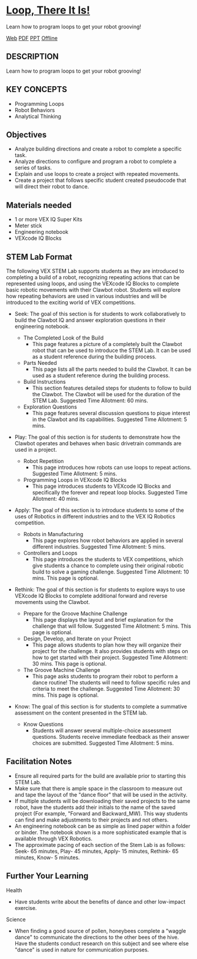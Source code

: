 # [Loop, There It Is!](https://education.vex.com/parent-wrapper.php?id=loop-there-it-is-iq)

Learn how to program loops to get your robot grooving!

[Web](https://education.vex.com/parent-wrapper.php?id=loop-there-it-is-iq)
[PDF](https://education.vex.com/xyleme_content/loop-there-it-is-iq/pdf/loop-there-it-is-iq.pdf)
[PPT](https://education.vex.com/xyleme_content/loop-there-it-is-iq/pptx/loop-there-it-is-iq.pptx)
[Offline](https://education.vex.com/xyleme_content/offline/iq/loop-there-it-is-iq.zip)


## DESCRIPTION

Learn how to program loops to get your robot grooving!


## KEY CONCEPTS

- Programming Loops
- Robot Behaviors
- Analytical Thinking


## Objectives

- Analyze building directions and create a robot to complete a specific task.
- Analyze directions to configure and program a robot to complete a series of tasks.
- Explain and use loops to create a project with repeated movements.
- Create a project that follows specific student created pseudocode that will direct their robot to dance.


## Materials needed

- 1 or more VEX IQ Super Kits
- Meter stick
- Engineering notebook
- VEXcode IQ Blocks


## STEM Lab Format

The following VEX STEM Lab supports students as they are introduced to completing a build of a robot, recognizing repeating actions that can be represented using loops, and using the VEXcode IQ Blocks to complete basic robotic movements with their Clawbot robot. Students will explore how repeating behaviors are used in various industries and will be introduced to the exciting world of VEX competitions.

- Seek: The goal of this section is for students to work collaboratively to build the Clawbot IQ and answer exploration questions in their engineering notebook.
  - The Completed Look of the Build
    - This page features a picture of a completely built the Clawbot robot that can be used to introduce the STEM Lab. It can be used as a student reference during the building process.
  - Parts Needed
    - This page lists all the parts needed to build the Clawbot. It can be used as a student reference during the building process.
  - Build Instructions
    - This section features detailed steps for students to follow to build the Clawbot. The Clawbot will be used for the duration of the STEM Lab. Suggested Time Allotment: 60 mins.
  - Exploration Questions
    - This page features several discussion questions to pique interest in the Clawbot and its capabilities. Suggested Time Allotment: 5 mins.

- Play: The goal of this section is for students to demonstrate how the Clawbot operates and behaves when basic drivetrain commands are used in a project.
  - Robot Repetition
    - This page introduces how robots can use loops to repeat actions. Suggested Time Allotment: 5 mins.
  - Programming Loops in VEXcode IQ Blocks
    - This page introduces students to VEXcode IQ Blocks and specifically the forever and repeat loop blocks. Suggested Time Allotment: 40 mins.

- Apply: The goal of this section is to introduce students to some of the uses of Robotics in different industries and to the VEX IQ Robotics competition.
  - Robots in Manufacturing
    - This page explores how robot behaviors are applied in several different industries. Suggested Time Allotment: 5 mins.
  - Controllers and Loops
    - This page introduces the students to VEX competitions, which give students a chance to complete using their original robotic build to solve a gaming challenge. Suggested Time Allotment: 10 mins. This page is optional.

- Rethink: The goal of this section is for students to explore ways to use VEXcode IQ Blocks to complete additional forward and reverse movements using the Clawbot.
  - Prepare for the Groove Machine Challenge
    - This page displays the layout and brief explanation for the challenge that will follow. Suggested Time Allotment: 5 mins. This page is optional.
  - Design, Develop, and Iterate on your Project
    - This page allows students to plan how they will organize their project for the challenge. It also provides students with steps on how to get started with their project. Suggested Time Allotment: 30 mins. This page is optional.
  - The Groove Machine Challenge
    - This page asks students to program their robot to perform a dance routine! The students will need to follow specific rules and criteria to meet the challenge. Suggested Time Allotment: 30 mins. This page is optional.

- Know: The goal of this section is for students to complete a summative assessment on the content presented in the STEM lab.
  - Know Questions
    - Students will answer several multiple-choice assessment questions. Students receive immediate feedback as their answer choices are submitted. Suggested Time Allotment: 5 mins.


## Facilitation Notes

- Ensure all required parts for the build are available prior to starting this STEM Lab.
- Make sure that there is ample space in the classroom to measure out and tape the layout of the "dance floor" that will be used in the activity.
- If multiple students will be downloading their saved projects to the same robot, have the students add their initials to the name of the saved project (For example, "Forward and Backward_MW). This way students can find and make adjustments to their projects and not others.
- An engineering notebook can be as simple as lined paper within a folder or binder. The notebook shown is a more sophisticated example that is available through VEX Robotics.
- The approximate pacing of each section of the Stem Lab is as follows: Seek- 65 minutes, Play- 45 minutes, Apply- 15 minutes, Rethink- 65 minutes, Know- 5 minutes.


## Further Your Learning

Health
- Have students write about the benefits of dance and other low-impact exercise.

Science
- When finding a good source of pollen, honeybees complete a "waggle dance" to communicate the directions to the other bees of the hive. Have the students conduct research on this subject and see where else "dance" is used in nature for communication purposes.
